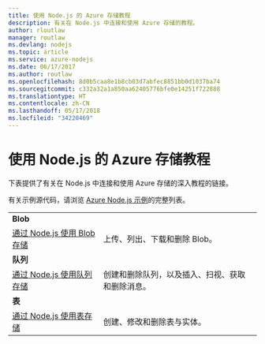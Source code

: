 ```yaml
---
title: 使用 Node.js 的 Azure 存储教程
description: 有关在 Node.js 中连接和使用 Azure 存储的教程。
author: rloutlaw
manager: routlaw
ms.devlang: nodejs
ms.topic: article
ms.service: azure-nodejs
ms.date: 06/17/2017
ms.author: routlaw
ms.openlocfilehash: 8d0b5caa8e1b8cb03d7abfec8851bb0d1037ba74
ms.sourcegitcommit: c332a32a1a850aa62405776bfe0e14251f722888
ms.translationtype: HT
ms.contentlocale: zh-CN
ms.lasthandoff: 05/17/2018
ms.locfileid: "34220469"
---
```

# <a name="azure-storage-with-nodejs-tutorials"></a>使用 Node.js 的 Azure 存储教程

下表提供了有关在 Node.js 中连接和使用 Azure 存储的深入教程的链接。

有关示例源代码，请浏览 [Azure Node.js 示例](https://azure.microsoft.com/resources/samples/?term=nodejs)的完整列表。

| | |
|---|---|
| **Blob** ||
| [通过 Node.js 使用 Blob 存储](http://docs.microsoft.com/azure/storage/storage-nodejs-how-to-use-blob-storage?toc=/azure/node/toc.json&bc=/azure/node/toc.json) | 上传、列出、下载和删除 Blob。 |
| **队列** ||
| [通过 Node.js 使用队列存储](http://docs.microsoft.com/azure/storage/storage-nodejs-how-to-use-queues?toc=/azure/node/toc.json&bc=/azure/node/toc.json) | 创建和删除队列，以及插入、扫视、获取和删除消息。 |
| **表** ||
| [通过 Node.js 使用表存储](http://docs.microsoft.com/azure/storage/storage-nodejs-how-to-use-table-storage?toc=/azure/node/toc.json&bc=/azure/node/toc.json) | 创建、修改和删除表与实体。 |
